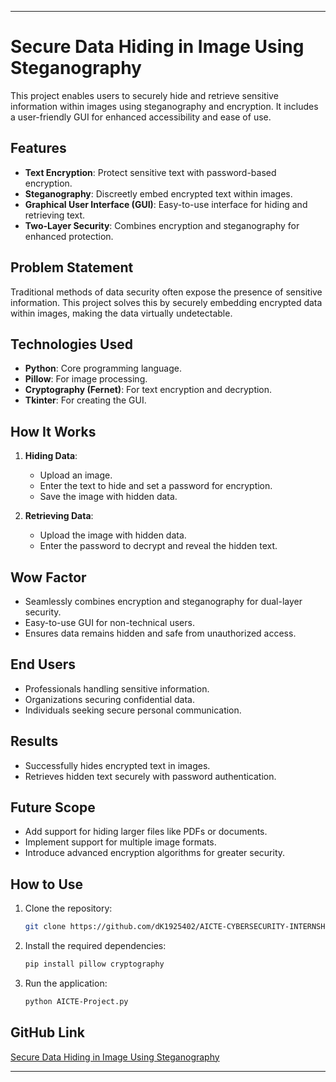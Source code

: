 
---

# Secure Data Hiding in Image Using Steganography  

This project enables users to securely hide and retrieve sensitive information within images using steganography and encryption. It includes a user-friendly GUI for enhanced accessibility and ease of use.

## Features  
- **Text Encryption**: Protect sensitive text with password-based encryption.  
- **Steganography**: Discreetly embed encrypted text within images.  
- **Graphical User Interface (GUI)**: Easy-to-use interface for hiding and retrieving text.  
- **Two-Layer Security**: Combines encryption and steganography for enhanced protection.

## Problem Statement  
Traditional methods of data security often expose the presence of sensitive information. This project solves this by securely embedding encrypted data within images, making the data virtually undetectable.  

## Technologies Used  
- **Python**: Core programming language.  
- **Pillow**: For image processing.  
- **Cryptography (Fernet)**: For text encryption and decryption.  
- **Tkinter**: For creating the GUI.  

## How It Works  
1. **Hiding Data**:  
   - Upload an image.  
   - Enter the text to hide and set a password for encryption.  
   - Save the image with hidden data.  

2. **Retrieving Data**:  
   - Upload the image with hidden data.  
   - Enter the password to decrypt and reveal the hidden text.  

## Wow Factor  
- Seamlessly combines encryption and steganography for dual-layer security.  
- Easy-to-use GUI for non-technical users.  
- Ensures data remains hidden and safe from unauthorized access.  

## End Users  
- Professionals handling sensitive information.  
- Organizations securing confidential data.  
- Individuals seeking secure personal communication.  

## Results  
- Successfully hides encrypted text in images.  
- Retrieves hidden text securely with password authentication.  

## Future Scope  
- Add support for hiding larger files like PDFs or documents.  
- Implement support for multiple image formats.  
- Introduce advanced encryption algorithms for greater security.  

## How to Use  
1. Clone the repository:  
   ```bash
   git clone https://github.com/dK1925402/AICTE-CYBERSECURITY-INTERNSHIP-PROJECT.git
   ```
2. Install the required dependencies:  
   ```bash
   pip install pillow cryptography
   ```
3. Run the application:  
   ```bash
   python AICTE-Project.py
   ```

## GitHub Link  
[Secure Data Hiding in Image Using Steganography](https://github.com/dK1925402/AICTE-CYBERSECURITY-INTERNSHIP-PROJECT.git)  

--- 
